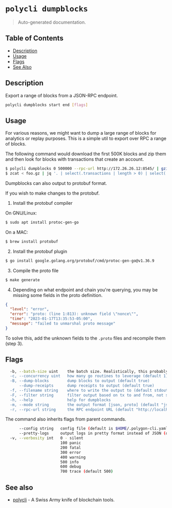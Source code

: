 # `polycli dumpblocks`

> Auto-generated documentation.

## Table of Contents

- [Description](#description)
- [Usage](#usage)
- [Flags](#flags)
- [See Also](#see-also)

## Description

Export a range of blocks from a JSON-RPC endpoint.

```bash
polycli dumpblocks start end [flags]
```

## Usage

For various reasons, we might want to dump a large range of blocks for analytics or replay purposes. This is a simple util to export over RPC a range of blocks.

The following command would download the first 500K blocks and zip them and then look for blocks with transactions that create an account.

```bash
$ polycli dumpblocks 0 500000 --rpc-url http://172.26.26.12:8545/ | gzip > foo.gz
$ zcat < foo.gz | jq '. | select(.transactions | length > 0) | select(.transactions[].to == null)'
```

Dumpblocks can also output to protobuf format.

If you wish to make changes to the protobuf.

1. Install the protobuf compiler

On GNU/Linux:

```bash
$ sudo apt install protoc-gen-go
```

On a MAC:

```bash
$ brew install protobuf
```

2. Install the protobuf plugin

```bash
$ go install google.golang.org/protobuf/cmd/protoc-gen-go@v1.36.9
```

3. Compile the proto file

```bash
$ make generate
```

4. Depending on what endpoint and chain you're querying, you may be missing some fields in the proto definition.

```json
{
  "level": "error",
  "error": "proto: (line 1:813): unknown field \"nonce\"",
  "time": "2023-01-17T13:35:53-05:00",
  "message": "failed to unmarshal proto message"
}
```

To solve this, add the unknown fields to the `.proto` files and recompile them (step 3).

## Flags

```bash
  -b, --batch-size uint    the batch size. Realistically, this probably shouldn't be bigger than 999. Most providers seem to cap at 1000 (default 150)
  -c, --concurrency uint   how many go routines to leverage (default 1)
  -B, --dump-blocks        dump blocks to output (default true)
      --dump-receipts      dump receipts to output (default true)
  -f, --filename string    where to write the output to (default stdout)
  -F, --filter string      filter output based on tx to and from, not setting a filter means all are allowed (default "{}")
  -h, --help               help for dumpblocks
  -m, --mode string        the output format [json, proto] (default "json")
  -r, --rpc-url string     the RPC endpoint URL (default "http://localhost:8545")
```

The command also inherits flags from parent commands.

```bash
      --config string   config file (default is $HOME/.polygon-cli.yaml)
      --pretty-logs     output logs in pretty format instead of JSON (default true)
  -v, --verbosity int   0 - silent
                        100 panic
                        200 fatal
                        300 error
                        400 warning
                        500 info
                        600 debug
                        700 trace (default 500)
```

## See also

- [polycli](polycli.md) - A Swiss Army knife of blockchain tools.

